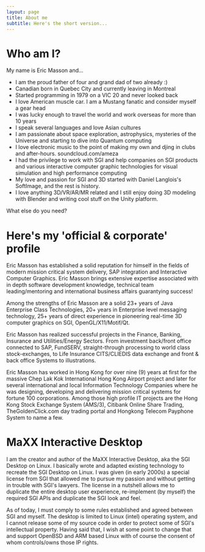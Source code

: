 ```yaml
---
layout: page
title: About me
subtitle: Here's the short version...
---
```


# Who am I?
My name is Eric Masson and...

- I am the proud father of four and grand dad of two already :)
- Canadian born in Quebec City and currently leaving in Montreal
- Started programming in 1979 on a VIC 20 and never looked back
- I love American muscle car. I am a Mustang fanatic and consider myself a gear head
- I was lucky enough to travel the world and work overseas for more than 10 years
- I speak several languages and love Asian cultures
- I am passionate about space exploration, astrophysics, mysteries of the Universe and starting to dive into Quantum computing
- I love electronic music to the point of making my own and djing in clubs and after-hours. soundcloud.com/ameza
- I had the privilege to work with SGI and help companies on SGI products and various interactive computer graphic technologies for visual simulation and high performance computing
- My love and passion for SGI and 3D started with Daniel Langlois's SoftImage, and the rest is history.
- I love anything 3D/VR/AR/MR related and I still enjoy doing 3D modeling with Blender and writing cool stuff on the Unity platform.

What else do you need?

# Here's my 'official & corporate' profile

Eric Masson has established a solid reputation for himself in the fields of modern mission critical system delivery, SAP integration and Interactive Computer Graphics. Eric Masson brings extensive expertise associated with in depth software development knowledge, technical team leading/mentoring and international business affairs guarantying success!

Among the strengths of Eric Masson are a solid 23+ years of Java Enterprise Class Technologies, 20+ years in Enterprise level messaging technology, 25+ years of direct experience in pioneering real-time 3D computer graphics on SGI, OpenGL/X11/Motif/Qt.

Eric Masson has realized successful projects in the Finance, Banking, Insurance and Utilities/Energy Sectors. From investment back/front office connected to SAP, FundSERV, straight-through processing to world class stock-exchanges, to Life Insurance CITS/CLIEDIS data exchange and front & back office Systems to illustrations.

Eric Masson has worked in Hong Kong for over nine (9) years at first for the massive Chep Lak Kok International Hong Kong Airport project and later for several international and local Information Technology Companies where he was designing, developing and delivering mission critical systems for fortune 100 corporations. Among those high profile IT projects are the Hong Kong Stock Exchange System (AMS/3), Citibank Online Share Trading, TheGoldenClick.com day trading portal and Hongkong Telecom Payphone System to name a few.


# MaXX Interactive Desktop

I am the creator and author of the MaXX Interactive Desktop, aka the SGI Desktop on Linux.  I basically wrote and adapted existing technology to recreate the SGI Desktop on Linux.  I was given (in early 2000s) a special license from SGI that allowed me to pursue my passion and without getting in trouble with SGI's lawyers.  The license in a nutshell allows me to duplicate the entire desktop user experience, re-implement (by myself) the required SGI APIs and duplicate the SGI look and feel. 

As of today, I must comply to some rules established and agreed between SGI and myself.  The desktop is limited to Linux (intel) operating system, and I cannot release some of my source code in order to protect some of SGI's intellectual property.
Having said that, I wish at some point to change that and support OpenBSD and ARM based Linux with of course the consent of whom controls/owns those IP rights.


